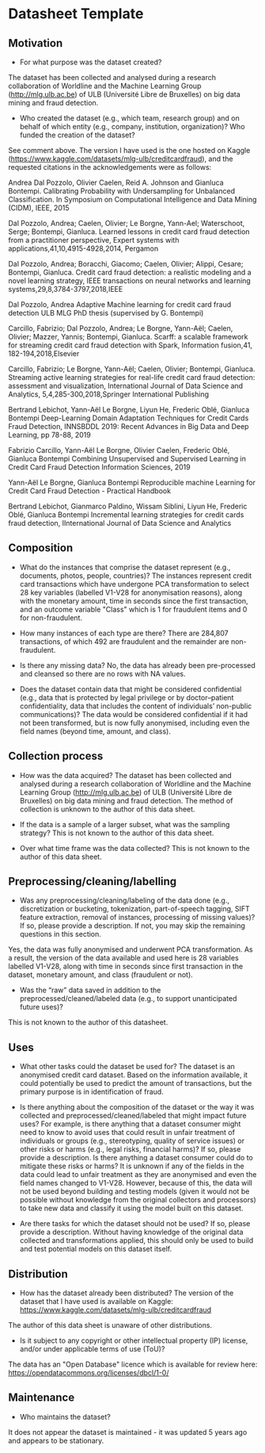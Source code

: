 # Datasheet Template

## Motivation

- For what purpose was the dataset created? 

The dataset has been collected and analysed during a research collaboration of Worldline and the Machine Learning Group (http://mlg.ulb.ac.be) of ULB (Université Libre de Bruxelles) on big data mining and fraud detection.



- Who created the dataset (e.g., which team, research group) and on behalf of which entity (e.g., company, institution, organization)? Who funded the creation of the dataset?

See comment above. The version I have used is the one hosted on Kaggle (https://www.kaggle.com/datasets/mlg-ulb/creditcardfraud), and the requested citations in the acknowledgements were as follows:

Andrea Dal Pozzolo, Olivier Caelen, Reid A. Johnson and Gianluca Bontempi. Calibrating Probability with Undersampling for Unbalanced Classification. In Symposium on Computational Intelligence and Data Mining (CIDM), IEEE, 2015

Dal Pozzolo, Andrea; Caelen, Olivier; Le Borgne, Yann-Ael; Waterschoot, Serge; Bontempi, Gianluca. Learned lessons in credit card fraud detection from a practitioner perspective, Expert systems with applications,41,10,4915-4928,2014, Pergamon

Dal Pozzolo, Andrea; Boracchi, Giacomo; Caelen, Olivier; Alippi, Cesare; Bontempi, Gianluca. Credit card fraud detection: a realistic modeling and a novel learning strategy, IEEE transactions on neural networks and learning systems,29,8,3784-3797,2018,IEEE

Dal Pozzolo, Andrea Adaptive Machine learning for credit card fraud detection ULB MLG PhD thesis (supervised by G. Bontempi)

Carcillo, Fabrizio; Dal Pozzolo, Andrea; Le Borgne, Yann-Aël; Caelen, Olivier; Mazzer, Yannis; Bontempi, Gianluca. Scarff: a scalable framework for streaming credit card fraud detection with Spark, Information fusion,41, 182-194,2018,Elsevier

Carcillo, Fabrizio; Le Borgne, Yann-Aël; Caelen, Olivier; Bontempi, Gianluca. Streaming active learning strategies for real-life credit card fraud detection: assessment and visualization, International Journal of Data Science and Analytics, 5,4,285-300,2018,Springer International Publishing

Bertrand Lebichot, Yann-Aël Le Borgne, Liyun He, Frederic Oblé, Gianluca Bontempi Deep-Learning Domain Adaptation Techniques for Credit Cards Fraud Detection, INNSBDDL 2019: Recent Advances in Big Data and Deep Learning, pp 78-88, 2019

Fabrizio Carcillo, Yann-Aël Le Borgne, Olivier Caelen, Frederic Oblé, Gianluca Bontempi Combining Unsupervised and Supervised Learning in Credit Card Fraud Detection Information Sciences, 2019

Yann-Aël Le Borgne, Gianluca Bontempi Reproducible machine Learning for Credit Card Fraud Detection - Practical Handbook

Bertrand Lebichot, Gianmarco Paldino, Wissam Siblini, Liyun He, Frederic Oblé, Gianluca Bontempi Incremental learning strategies for credit cards fraud detection, IInternational Journal of Data Science and Analytics
 
## Composition

- What do the instances that comprise the dataset represent (e.g., documents, photos, people, countries)? 
The instances represent credit card transactions which have undergone PCA transformation to select 28 key variables (labelled V1-V28 for anonymisation reasons), along with the monetary amount, time in seconds since the first transaction, and an outcome variable "Class" which is 1 for fraudulent items and 0 for non-fraudulent.

- How many instances of each type are there? 
There are 284,807 transactions, of which 492 are fraudulent and the remainder are non-fraudulent.
- Is there any missing data?
No, the data has already been pre-processed and cleansed so there are no rows with NA values.
- Does the dataset contain data that might be considered confidential (e.g., data that is protected by legal privilege or by    doctor–patient confidentiality, data that includes the content of individuals’ non-public communications)?
The data would be considered confidential if it had not been transformed, but is now fully anonymised, including even the field names (beyond time, amount, and class).

## Collection process

- How was the data acquired? 
The dataset has been collected and analysed during a research collaboration of Worldline and the Machine Learning Group (http://mlg.ulb.ac.be) of ULB (Université Libre de Bruxelles) on big data mining and fraud detection. The method of collection is unknown to the author of this data sheet.

- If the data is a sample of a larger subset, what was the sampling strategy? 
This is not known to the author of this data sheet. 

- Over what time frame was the data collected?
This is not known to the author of this data sheet. 

## Preprocessing/cleaning/labelling

- Was any preprocessing/cleaning/labeling of the data done (e.g., discretization or bucketing, tokenization, part-of-speech tagging, SIFT feature extraction, removal of instances, processing of missing values)? If so, please provide a description. If not, you may skip the remaining questions in this section. 

Yes, the data was fully anonymised and underwent PCA transformation. As a result, the version of the data available and used here is 28 variables labelled V1-V28, along with time in seconds since first transaction in the dataset, monetary amount, and class (fraudulent or not).

- Was the “raw” data saved in addition to the preprocessed/cleaned/labeled data (e.g., to support unanticipated future uses)? 

This is not known to the author of this datasheet.
 
## Uses

- What other tasks could the dataset be used for? 
The dataset is an anonymised credit card dataset. Based on the information available, it could potentially be used to predict the amount of transactions, but the primary purpose is in identification of fraud. 

- Is there anything about the composition of the dataset or the way it was collected and preprocessed/cleaned/labeled that might impact future uses? For example, is there anything that a dataset consumer might need to know to avoid uses that could result in unfair treatment of individuals or groups (e.g., stereotyping, quality of service issues) or other risks or harms (e.g., legal risks, financial harms)? If so, please provide a description. Is there anything a dataset consumer could do to mitigate these risks or harms? 
It is unknown if any of the fields in the data could lead to unfair treatment as they are anonymised and even the field names changed to V1-V28. However, because of this, the data will not be used beyond building and testing models (given it would not be possible without knowledge from the original collectors and processors) to take new data and classify it using the model built on this dataset.

- Are there tasks for which the dataset should not be used? If so, please provide a description.
Without having knowledge of the original data collected and transformations applied, this should only be used to build and test potential models on this dataset itself. 


## Distribution

- How has the dataset already been distributed? 
The version of the dataset that I have used is available on Kaggle: https://www.kaggle.com/datasets/mlg-ulb/creditcardfraud

The author of this data sheet is unaware of other distributions.

- Is it subject to any copyright or other intellectual property (IP) license, and/or under applicable terms of use (ToU)?  

The data has an "Open Database" licence which is available for review here: https://opendatacommons.org/licenses/dbcl/1-0/


## Maintenance

- Who maintains the dataset?

It does not appear the dataset is maintained - it was updated 5 years ago and appears to be stationary.